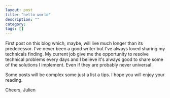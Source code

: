 ```yaml
---
layout: post
title: "hello world"
description: ""
category: 
tags: []
---
```


First post on this blog which, maybe, will live much longer than its predecessor. I've never been a good writer but I've always loved sharing my
technicals finding.
My current job give me the opportunity to resolve technical problems every days and I believe it's always good to share some of the solutions I implement. Even if they are probably never universal.

Some posts will be complex some just a list a tips. I hope you will enjoy your reading.

Cheers,
Julien
